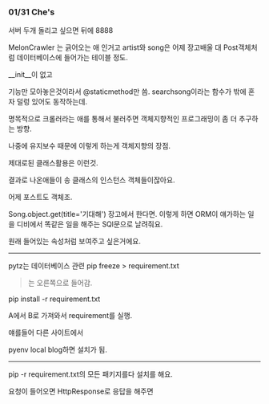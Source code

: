 ### 01/31 Che's



서버 두개 돌리고 싶으면 뒤에 8888





MelonCrawler 는 긁어오는 애 인거고
artist와 song은 어제 장고배울 대 Post객체처럼
데이터베이스에 들어가는 테이블 정도.

__init__이 없고


기능만 모아놓은것이라서 @staticmethod만 씀.
searchsong이라는 함수가 밖에 혼자 덜렁 있어도 동작하는데.

명목적으로 크롤러라는 애를 통해서 불러주면
객체지향적인 프로그래밍이 좀 더 추구하는 방향.

나중에 유지보수 때문에 이렇게 하는게 객체지향의 장점.


제대로된 클래스활용은 이런것.

결과로 나온애들이 송 클래스의 인스턴스 객체들이잖아요.

어제 포스트도 객체조.

Song.object.get(title='기대해') 장고에서 한다면.
이렇게 하면 ORM이 얘가하는 일을 디비에서 똑같은 일을 해주는 SQl문으로
날려줘요.



원래 들어있는 속성처럼 보여주고 싶은거에요.



------------------------

pytz는 데이터베이스 관련
pip freeze > requirement.txt
>는 오른쪽으로 들어감.

pip install -r requirement.txt

A에서 B로 가져와서 requirement를 실행.

얘를들어 다른 사이트에서 

pyenv local blog하면 설치가 됨.

-------------------------



pip -r requirement.txt의 모든 패키지를다 설치를 해요.




요청이 들어오면 
HttpResponse로 응답을 해주면 




